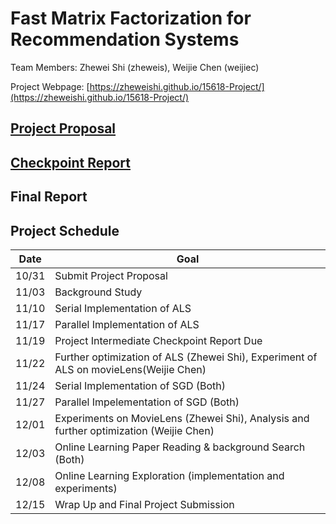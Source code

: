 # Fast Matrix Factorization for Recommendation Systems

Team Members: Zhewei Shi (zheweis), Weijie Chen (weijiec)

Project Webpage: [https://zheweishi.github.io/15618-Project/](https://zheweishi.github.io/15618-Project/)

## [Project Proposal](https://zheweishi.github.io/15618-Project/proposal.html)

## [Checkpoint Report](https://zheweishi.github.io/15618-Project/checkpoint.html)

## Final Report

## Project Schedule

| Date | Goal |
|------|------|
|10/31 |Submit Project Proposal|
|11/03 |Background Study|
|11/10 |Serial Implementation of ALS|
|11/17 |Parallel Implementation of ALS|
|11/19 |Project Intermediate Checkpoint Report Due|
|11/22 |Further optimization of ALS (Zhewei Shi), Experiment of ALS on movieLens(Weijie Chen)|
|11/24 |Serial Implementation of SGD (Both) |
|11/27 |Parallel Impelementation of SGD (Both)|
|12/01 |Experiments on MovieLens (Zhewei Shi), Analysis and further optimization (Weijie Chen)|
|12/03 |Online Learning Paper Reading & background Search (Both)|
|12/08 |Online Learning Exploration (implementation and experiments)|
|12/15 |Wrap Up and Final Project Submission|
